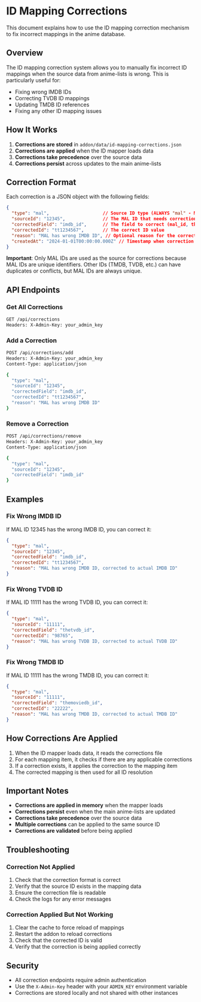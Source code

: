 # ID Mapping Corrections

This document explains how to use the ID mapping correction mechanism to fix incorrect mappings in the anime database.

## Overview

The ID mapping correction system allows you to manually fix incorrect ID mappings when the source data from anime-lists is wrong. This is particularly useful for:

- Fixing wrong IMDB IDs
- Correcting TVDB ID mappings
- Updating TMDB ID references
- Fixing any other ID mapping issues

## How It Works

1. **Corrections are stored** in `addon/data/id-mapping-corrections.json`
2. **Corrections are applied** when the ID mapper loads data
3. **Corrections take precedence** over the source data
4. **Corrections persist** across updates to the main anime-lists

## Correction Format

Each correction is a JSON object with the following fields:

```json
{
  "type": "mal",                    // Source ID type (ALWAYS "mal" - MAL IDs are unique)
  "sourceId": "12345",              // The MAL ID that needs correction
  "correctedField": "imdb_id",      // The field to correct (mal_id, themoviedb_id, thetvdb_id, imdb_id, kitsu_id, anidb_id, anilist_id)
  "correctedId": "tt1234567",       // The correct ID value
  "reason": "MAL has wrong IMDB ID", // Optional reason for the correction
  "createdAt": "2024-01-01T00:00:00.000Z" // Timestamp when correction was added
}
```

**Important**: Only MAL IDs are used as the source for corrections because MAL IDs are unique identifiers. Other IDs (TMDB, TVDB, etc.) can have duplicates or conflicts, but MAL IDs are always unique.

## API Endpoints

### Get All Corrections
```bash
GET /api/corrections
Headers: X-Admin-Key: your_admin_key
```

### Add a Correction
```bash
POST /api/corrections/add
Headers: X-Admin-Key: your_admin_key
Content-Type: application/json

{
  "type": "mal",
  "sourceId": "12345",
  "correctedField": "imdb_id",
  "correctedId": "tt1234567",
  "reason": "MAL has wrong IMDB ID"
}
```

### Remove a Correction
```bash
POST /api/corrections/remove
Headers: X-Admin-Key: your_admin_key
Content-Type: application/json

{
  "type": "mal",
  "sourceId": "12345",
  "correctedField": "imdb_id"
}
```

## Examples

### Fix Wrong IMDB ID
If MAL ID 12345 has the wrong IMDB ID, you can correct it:

```json
{
  "type": "mal",
  "sourceId": "12345",
  "correctedField": "imdb_id",
  "correctedId": "tt1234567",
  "reason": "MAL has wrong IMDB ID, corrected to actual IMDB ID"
}
```

### Fix Wrong TVDB ID
If MAL ID 11111 has the wrong TVDB ID, you can correct it:

```json
{
  "type": "mal",
  "sourceId": "11111",
  "correctedField": "thetvdb_id",
  "correctedId": "98765",
  "reason": "MAL has wrong TVDB ID, corrected to actual TVDB ID"
}
```

### Fix Wrong TMDB ID
If MAL ID 11111 has the wrong TMDB ID, you can correct it:

```json
{
  "type": "mal",
  "sourceId": "11111",
  "correctedField": "themoviedb_id",
  "correctedId": "22222",
  "reason": "MAL has wrong TMDB ID, corrected to actual TMDB ID"
}
```

## How Corrections Are Applied

1. When the ID mapper loads data, it reads the corrections file
2. For each mapping item, it checks if there are any applicable corrections
3. If a correction exists, it applies the correction to the mapping item
4. The corrected mapping is then used for all ID resolution

## Important Notes

- **Corrections are applied in memory** when the mapper loads
- **Corrections persist** even when the main anime-lists are updated
- **Corrections take precedence** over the source data
- **Multiple corrections** can be applied to the same source ID
- **Corrections are validated** before being applied

## Troubleshooting

### Correction Not Applied
1. Check that the correction format is correct
2. Verify that the source ID exists in the mapping data
3. Ensure the correction file is readable
4. Check the logs for any error messages

### Correction Applied But Not Working
1. Clear the cache to force reload of mappings
2. Restart the addon to reload corrections
3. Check that the corrected ID is valid
4. Verify that the correction is being applied correctly

## Security

- All correction endpoints require admin authentication
- Use the `X-Admin-Key` header with your `ADMIN_KEY` environment variable
- Corrections are stored locally and not shared with other instances

